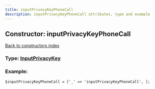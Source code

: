 ```yaml
---
title: inputPrivacyKeyPhoneCall
description: inputPrivacyKeyPhoneCall attributes, type and example
---
```

## Constructor: inputPrivacyKeyPhoneCall  
[Back to constructors index](index.md)






### Type: [InputPrivacyKey](../types/InputPrivacyKey.md)


### Example:

```
$inputPrivacyKeyPhoneCall = ['_' => 'inputPrivacyKeyPhoneCall', ];
```  

